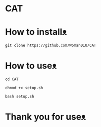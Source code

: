 # CAT
# How to installᴥ︎︎︎
```
git clone https://github.com/Woman010/CAT
```
# How to useᴥ︎︎︎
```
cd CAT
```
```
chmod +x setup.sh
```
```
bash setup.sh
```
# Thank you for useᴥ︎︎︎
